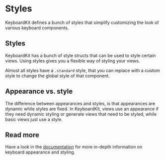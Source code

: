 # Styles

KeyboardKit defines a bunch of styles that simplify customizing the look of various keyboard components.


## Styles

KeyboardKit has a bunch of style structs that can be used to style certain views. Using styles gives you a flexible way of styling your views.

Almost all styles have a `.standard` style, that you can replace with a custom style to change the global style of that component.


## Appearance vs. style

The difference between appearances and styles, is that appearances are dynamic while styles are fixed. In KeyboardKit, views use an appearance if they need dynamic styling or generate views that need to be styled, while basic views just use a style.    


## Read more

Have a look in the [documentation][Documentation] for more in-depth information on keyboard appearance and styling.



[Documentation]: https://keyboardkit.github.io/KeyboardKit/documentation/keyboardkit/

